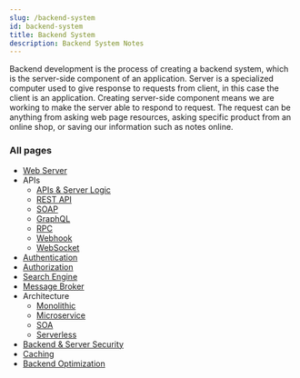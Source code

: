 ```yaml
---
slug: /backend-system
id: backend-system
title: Backend System
description: Backend System Notes
---
```


Backend development is the process of creating a backend system, which is the server-side component of an application. Server is a specialized computer used to give response to requests from client, in this case the client is an application. Creating server-side component means we are working to make the server able to respond to request. The request can be anything from asking web page resources, asking specific product from an online shop, or saving our information such as notes online.

### All pages

- [Web Server](backend-system/web-server)
- APIs
  - [APIs & Server Logic](backend-system/apis-server-logic)
  - [REST API](backend-system/rest-api)
  - [SOAP](backend-system/soap)
  - [GraphQL](backend-system/graphql)
  - [RPC](backend-system/rpc)
  - [Webhook](backend-system/webhook)
  - [WebSocket](backend-system/websocket)
- [Authentication](backend-system/authentication)
- [Authorization](backend-system/authorization)
- [Search Engine](backend-system/search-engine)
- [Message Broker](backend-system/message-broker)
- Architecture
  - [Monolithic](backend-system/monolithic)
  - [Microservice](backend-system/microservice)
  - [SOA](backend-system/soa)
  - [Serverless](backend-system/serverless)
- [Backend & Server Security](backend-system/backend-server-security)
- [Caching](backend-system/caching)
- [Backend Optimization](backend-system/backend-optimization)

